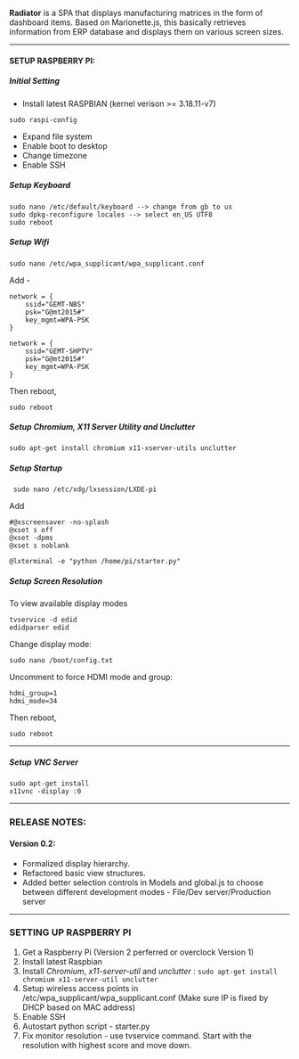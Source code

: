 **Radiator** is a SPA that displays manufacturing matrices in the form of dashboard items. Based on Marionette.js, this basically retrieves information from ERP database and displays them on various screen sizes.
* * *

#### SETUP RASPBERRY PI:

##### Initial Setting

- Install latest RASPBIAN (kernel verison >= 3.18.11-v7)

```
sudo raspi-config
```

- Expand file system
- Enable boot to desktop
- Change timezone
- Enable SSH

##### Setup Keyboard
```
sudo nano /etc/default/keyboard --> change from gb to us
sudo dpkg-reconfigure locales --> select en_US UTF8
sudo reboot
```

##### Setup Wifi

```
sudo nano /etc/wpa_supplicant/wpa_supplicant.conf
```

Add -

```
network = {
    ssid="GEMT-NBS"
    psk="G@mt2015#"
    key_mgmt=WPA-PSK
}

network = {
    ssid="GEMT-SHPTV"
    psk="G@mt2015#"
    key_mgmt=WPA-PSK
}
```

Then reboot,
```
sudo reboot
```

##### Setup Chromium, X11 Server Utility and Unclutter
```
sudo apt-get install chromium x11-xserver-utils unclutter
```

##### Setup Startup
```
 sudo nano /etc/xdg/lxsession/LXDE-pi
```
Add

```
#@xscreensaver -no-splash
@xset s off
@xset -dpms
@xset s noblank

@lxterminal -e "python /home/pi/starter.py"
```

##### Setup Screen Resolution
To view available display modes
```
tvservice -d edid
edidparser edid
```

Change display mode:
```
sudo nano /boot/config.txt
```

Uncomment to force HDMI mode and group:
```
hdmi_group=1
hdmi_mode=34
```

Then reboot,
```
sudo reboot
```
* * *
##### Setup VNC Server
```
sudo apt-get install
x11vnc -display :0
```
* * *
### RELEASE NOTES:

#### Version 0.2:
- Formalized display hierarchy.
- Refactored basic view structures.
- Added better selection controls in Models and global.js to choose between different development modes - File/Dev server/Production server

* * *

### SETTING UP RASPBERRY PI

1. Get a Raspberry Pi (Version 2 perferred or overclock Version 1)
2. Install latest Raspbian
3. Install _Chromium_, _x11-server-util_ and _unclutter_ :
   ```sudo apt-get install chromium x11-server-util unclutter```
4. Setup wireless access points in /etc/wpa_supplicant/wpa_supplicant.conf (Make sure IP is fixed by DHCP based on MAC address)
6. Enable SSH
7. Autostart python script - starter.py
8. Fix monitor resolution - use tvservice command. Start with the resolution with highest score and move down.